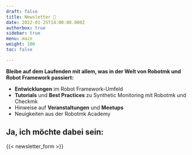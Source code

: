 ```yaml
---
draft: false
title: Newsletter 📨
date: 2022-01-25T14:00:00.000Z
authorbox: true
sidebar: true
menu: main
weight: 100
toc: false

---
```


**Bleibe auf dem Laufenden mit allem, was in der Welt von Robotmk und Robot Framework passiert:**

- **Entwicklungen** im Robot Framework-Umfeld
- **Tutorials** und **Best Practices** zu Synthetic Monitoring mit Robotmk und Checkmk
- Hinweise auf **Veranstaltungen** und **Meetups**
- Neuigkeiten aus der Robotmk Academy

## Ja, ich möchte dabei sein: 

{{< newsletter_form >}}